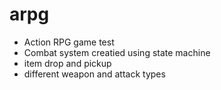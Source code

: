 arpg
====

- Action RPG game test
- Combat system creatied using state machine
- item drop and pickup
- different weapon and attack types
